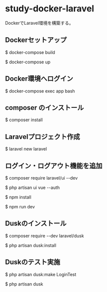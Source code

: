 # study-docker-laravel

DockerでLaravel環境を構築する。

## Dockerセットアップ

$ docker-compose build

$ docker-compose up

## Docker環境へログイン

$ docker-compose exec app bash

## composer のインストール

$ composer install

## Laravelプロジェクト作成
$ laravel new laravel


## ログイン・ログアウト機能を追加
$ composer require laravel/ui --dev

$ php artisan ui vue --auth

$ npm install

$ npm run dev


## Duskのインストール
$ composer require --dev laravel/dusk

$ php artisan dusk:install

## Duskのテスト実施
$ php artisan dusk:make LoginTest

$ php artisan dusk
